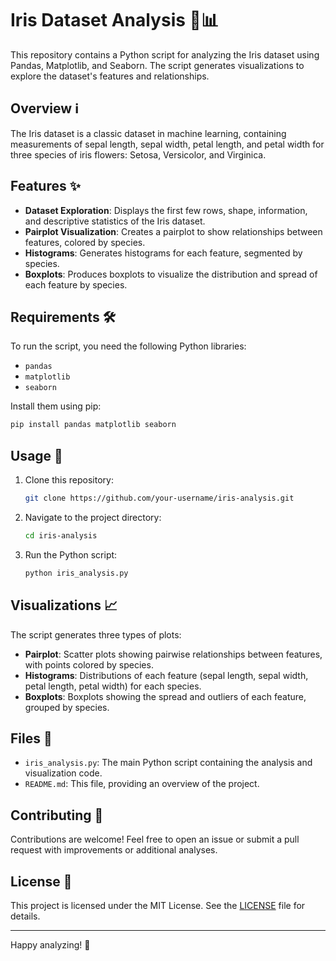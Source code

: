 # Iris Dataset Analysis 🌸📊

This repository contains a Python script for analyzing the Iris dataset using Pandas, Matplotlib, and Seaborn. The script generates visualizations to explore the dataset's features and relationships.

## Overview ℹ️

The Iris dataset is a classic dataset in machine learning, containing measurements of sepal length, sepal width, petal length, and petal width for three species of iris flowers: Setosa, Versicolor, and Virginica.

## Features ✨

- **Dataset Exploration**: Displays the first few rows, shape, information, and descriptive statistics of the Iris dataset.
- **Pairplot Visualization**: Creates a pairplot to show relationships between features, colored by species.
- **Histograms**: Generates histograms for each feature, segmented by species.
- **Boxplots**: Produces boxplots to visualize the distribution and spread of each feature by species.

## Requirements 🛠️

To run the script, you need the following Python libraries:

- `pandas`
- `matplotlib`
- `seaborn`

Install them using pip:

```bash
pip install pandas matplotlib seaborn
```

## Usage 🚀

1. Clone this repository:
   ```bash
   git clone https://github.com/your-username/iris-analysis.git
   ```
2. Navigate to the project directory:
   ```bash
   cd iris-analysis
   ```
3. Run the Python script:
   ```bash
   python iris_analysis.py
   ```

## Visualizations 📈

The script generates three types of plots:
- **Pairplot**: Scatter plots showing pairwise relationships between features, with points colored by species.
- **Histograms**: Distributions of each feature (sepal length, sepal width, petal length, petal width) for each species.
- **Boxplots**: Boxplots showing the spread and outliers of each feature, grouped by species.

## Files 📂

- `iris_analysis.py`: The main Python script containing the analysis and visualization code.
- `README.md`: This file, providing an overview of the project.

## Contributing 🤝

Contributions are welcome! Feel free to open an issue or submit a pull request with improvements or additional analyses.

## License 📜

This project is licensed under the MIT License. See the [LICENSE](LICENSE) file for details.

---

Happy analyzing! 🌼